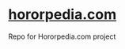 # <a href='https://www.hororpedia.com/' target='_blank' title='Hororpedia'>hororpedia.com</a>
Repo for Hororpedia.com project
